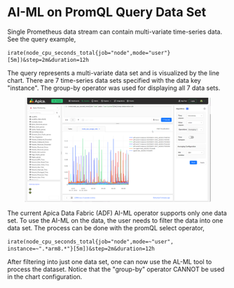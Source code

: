 # AI-ML on PromQL Query Data Set

Single Prometheus data stream can contain multi-variate time-series data.  See the query example,

```
irate(node_cpu_seconds_total{job="node",mode="user"}[5m])&step=2m&duration=12h
```

The query represents a multi-variate data set and is visualized by the line chart.  There are 7 time-series data sets specified with the data key "instance".  The group-by operator was used for displaying all 7 data sets.

<figure><img src="../../.gitbook/assets/image (184).png" alt=""><figcaption></figcaption></figure>

The current Apica Data Fabric (ADF) AI-ML operator supports only one data set.  To use the AI-ML on the data, the user needs to filter the data into one data set.  The process can be done with the promQL select operator,

```
irate(node_cpu_seconds_total{job="node",mode=~"user", instance=~".*arm8.*"}[5m])&step=2m&duration=12h
```

After filtering into just one data set, one can now use the AL-ML tool to process the dataset.  Notice that the "group-by" operator CANNOT be used in the chart configuration.


